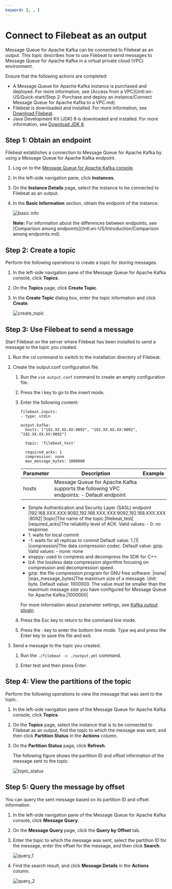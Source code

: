```yaml
---
keyword: [, , ]
---
```


# Connect to Filebeat as an output

Message Queue for Apache Kafka can be connected to Filebeat as an output. This topic describes how to use Filebeat to send messages to Message Queue for Apache Kafka in a virtual private cloud \(VPC\) environment.

Ensure that the following actions are completed:

-   A Message Queue for Apache Kafka instance is purchased and deployed. For more information, see [Access from a VPC](/intl.en-US/Quick-start/Step 2: Purchase and deploy an instance/Connect Message Queue for Apache Kafka to a VPC.md).
-   Filebeat is downloaded and installed. For more information, see [Download Filebeat](https://www.elastic.co/guide/en/logstash/7.6/installing-logstash.html).
-   Java Development Kit \(JDK\) 8 is downloaded and installed. For more information, see [Download JDK 8](https://www.oracle.com/java/technologies/javase/javase-jdk8-downloads.html).

## Step 1: Obtain an endpoint

Filebeat establishes a connection to Message Queue for Apache Kafka by using a Message Queue for Apache Kafka endpoint.

1.  Log on to the [Message Queue for Apache Kafka console](https://kafka.console.aliyun.com/).

2.  In the left-side navigation pane, click **Instances**.

3.  On the **Instance Details** page, select the instance to be connected to Filebeat as an output.

4.  In the **Basic Information** section, obtain the endpoint of the instance.

    ![basic info](https://static-aliyun-doc.oss-accelerate.aliyuncs.com/assets/img/en-US/0207892951/p128191.png)

    **Note:** For information about the differences between endpoints, see [Comparison among endpoints](/intl.en-US/Introduction/Comparison among endpoints.md).


## Step 2: Create a topic

Perform the following operations to create a topic for storing messages.

1.  In the left-side navigation pane of the Message Queue for Apache Kafka console, click **Topics**.

2.  On the **Topics** page, click **Create Topic**.

3.  In the **Create Topic** dialog box, enter the topic information and click **Create**.

    ![create_topic](https://static-aliyun-doc.oss-accelerate.aliyuncs.com/assets/img/en-US/8228082951/p106204.png)


## Step 3: Use Filebeat to send a message

Start Filebeat on the server where Filebeat has been installed to send a message to the topic you created.

1.  Run the cd command to switch to the installation directory of Filebeat.

2.  Create the output.conf configuration file.

    1.  Run the `vim output.conf` command to create an empty configuration file.

    2.  Press the i key to go to the insert mode.

    3.  Enter the following content:

        ```
        filebeat.inputs:
        - type: stdin
        
        output.kafka:
          hosts: ["192.XX.XX.XX:9092", "192.XX.XX.XX:9092", "192.XX.XX.XX:9092"]
        
          topic: 'filebeat_test'
        
          required_acks: 1
          compression: none
          max_message_bytes: 1000000
        ```

        |Parameter|Description|Example|
        |---------|-----------|-------|
        |hosts|Message Queue for Apache Kafka supports the following VPC endpoints:         -   Default endpoint
        -   Simple Authentication and Security Layer \(SASL\) endpoint
|192.168.XXX.XXX:9092,192.168.XXX.XXX:9092,192.168.XXX.XXX:9092|
        |topic|The name of the topic.|filebeat\_test|
        |required\_acks|The reliability level of ACK. Valid values:         -   0: no response
        -   1: waits for local commit
        -   -1: waits for all replicas to commit
Default value: 1.|1|
        |compression|The data compression codec. Default value: gzip. Valid values:         -   none: none
        -   snappy: used to compress and decompress the SDK for C++.
        -   lz4: the lossless data compression algorithm focusing on compression and decompression speed.
        -   gzip: the file compression program for GNU free software.
|none|
        |max\_message\_bytes|The maximum size of a message. Unit: byte. Default value: 1000000. The value must be smaller than the maximum message size you have configured for Message Queue for Apache Kafka.|1000000|

        For more information about parameter settings, see [Kafka output plugin](https://www.elastic.co/guide/en/beats/filebeat/current/kafka-output.html).

    4.  Press the Esc key to return to the command line mode.

    5.  Press the : key to enter the bottom line mode. Type wq and press the Enter key to save the file and exit.

3.  Send a message to the topic you created.

    1.  Run the `./filebeat -c ./output.yml` command.

    2.  Enter test and then press Enter.


## Step 4: View the partitions of the topic

Perform the following operations to view the message that was sent to the topic.

1.  In the left-side navigation pane of the Message Queue for Apache Kafka console, click **Topics**.

2.  On the **Topics** page, select the instance that is to be connected to Filebeat as an output, find the topic to which the message was sent, and then click **Partition Status** in the **Actions** column.

3.  On the **Partition Status** page, click **Refresh**.

    The following figure shows the partition ID and offset information of the message sent to the topic.

    ![topic_status](https://static-aliyun-doc.oss-accelerate.aliyuncs.com/assets/img/en-US/1627028161/p107774.png)


## Step 5: Query the message by offset

You can query the sent message based on its partition ID and offset information.

1.  In the left-side navigation pane of the Message Queue for Apache Kafka console, click **Message Query**.

2.  On the **Message Query** page, click the **Query by Offset** tab.

3.  Enter the topic to which the message was sent, select the partition ID for the message, enter the offset for the message, and then click **Search**.

    ![query_1](https://static-aliyun-doc.oss-accelerate.aliyuncs.com/assets/img/en-US/1627028161/p107775.png)

4.  Find the search result, and click **Message Details** in the **Actions** column.

    ![query_2](https://static-aliyun-doc.oss-accelerate.aliyuncs.com/assets/img/en-US/1627028161/p107776.png)


